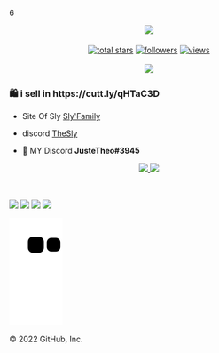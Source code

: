 6
</h2>
<p align="center">
  <a href="https://github.com/JTLoveYou/"><img src="https://readme-typing-svg.herokuapp.com/?lines=Full-stack%20web%20and%20app%20developer;Experienced%20Discord%20Bot%20Dev;A%20Lot%20of%20coding%20experience;Always%20learning%20new%20things&font=Fira%20Code&center=true&width=440&height=45&color=7856d5&vCenter=true&size=22"></a>
<br>
<br>
  <a href="https://github.com/JTLoveYou?tab=repositories&sort=stargazers">
    <img alt="total stars" title="Total stars on GitHub" src="https://custom-icon-badges.herokuapp.com/badge/dynamic/json?logo=star&color=171728&labelColor=555555&label=Stars&style=for-the-badge&query=%24.stars&url=https://api.github-star-counter.workers.dev/user/JTLoveYou"/></a>
  <a href="https://github.com/JTLoveYou?tab=followers">
    <img alt="followers" title="Follow me on Github" src="https://custom-icon-badges.herokuapp.com/github/followers/JTLoveYou?color=171728&labelColor=555555&style=for-the-badge&logo=person-add&label=Follow&logoColor=white"/></a>
  <a href="https://github.com/JTLoveYou/Simple-View-Counter">
    <img alt="views" title="GitHub profile views" src="https://komarev.com/ghpvc/?username=JTLoveYou&color=171728&style=for-the-badge"/></a>
<br>
<br>


<img src="https://media.discordapp.net/attachments/977948184980639784/977967530515767316/Plan_de_travail_1.png">

<h3>🛍️ i sell in https://cutt.ly/qHTaC3D </h3>

- Site Of Sly [Sly'Family](https://www.slyfamily.ch/)

- discord [TheSly](https://discord.gg/jpV3GsQ4yW)

- 💬 MY Discord **JusteTheo#3945**

<div align="center">
  <a href="https://github.com/JTLoveYou">
  <img height="180em" src="https://github-readme-stats.vercel.app/api?username=JTLoveYou&show_icons=true&theme=dracula&include_all_commits=true&count_private=true"/>
  <img height="180em" src="https://github-readme-stats.vercel.app/api/top-langs/?username=JTLoveYou&layout=compact&langs_count=7&theme=dracula"/>
</div>
<div style="display: inline_block"><br>
 
  
</div>
  
  ##
 
<div> 
  <a href="https://www.youtube.com/channel/UCCB1TyKqAeJ0cXdNwYzzxcQ" target="_blank"><img src="https://img.shields.io/badge/YouTube-FF0000?style=for-the-badge&logo=youtube&logoColor=white" target="_blank"></a>
  <a href="https://www.instagram.com/the0_bld/" target="_blank"><img src="https://img.shields.io/badge/-Instagram-%23E4405F?style=for-the-badge&logo=instagram&logoColor=white" target="_blank"></a>
 	<a href="https://www.twitch.tv/slyclub" target="_blank"><img src="https://img.shields.io/badge/Twitch-9146FF?style=for-the-badge&logo=twitch&logoColor=white" target="_blank"></a>
 <a href="https://discord.gg/commufr" target="_blank"><img src="https://img.shields.io/badge/Discord-7289DA?style=for-the-badge&logo=discord&logoColor=white" target="_blank"></a> 
 
  ![Snake animation](https://github.com/rafaballerini/rafaballerini/blob/output/github-contribution-grid-snake.svg)
 
</div>
© 2022 GitHub, Inc.
